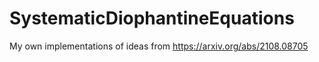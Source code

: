 # SystematicDiophantineEquations
My own implementations of ideas from https://arxiv.org/abs/2108.08705
